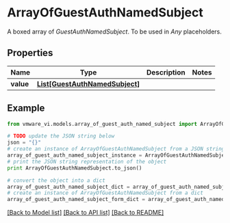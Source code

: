 # ArrayOfGuestAuthNamedSubject

A boxed array of *GuestAuthNamedSubject*. To be used in *Any* placeholders. 

## Properties
Name | Type | Description | Notes
------------ | ------------- | ------------- | -------------
**value** | [**List[GuestAuthNamedSubject]**](GuestAuthNamedSubject.md) |  | 

## Example

```python
from vmware_vi.models.array_of_guest_auth_named_subject import ArrayOfGuestAuthNamedSubject

# TODO update the JSON string below
json = "{}"
# create an instance of ArrayOfGuestAuthNamedSubject from a JSON string
array_of_guest_auth_named_subject_instance = ArrayOfGuestAuthNamedSubject.from_json(json)
# print the JSON string representation of the object
print ArrayOfGuestAuthNamedSubject.to_json()

# convert the object into a dict
array_of_guest_auth_named_subject_dict = array_of_guest_auth_named_subject_instance.to_dict()
# create an instance of ArrayOfGuestAuthNamedSubject from a dict
array_of_guest_auth_named_subject_form_dict = array_of_guest_auth_named_subject.from_dict(array_of_guest_auth_named_subject_dict)
```
[[Back to Model list]](../README.md#documentation-for-models) [[Back to API list]](../README.md#documentation-for-api-endpoints) [[Back to README]](../README.md)


